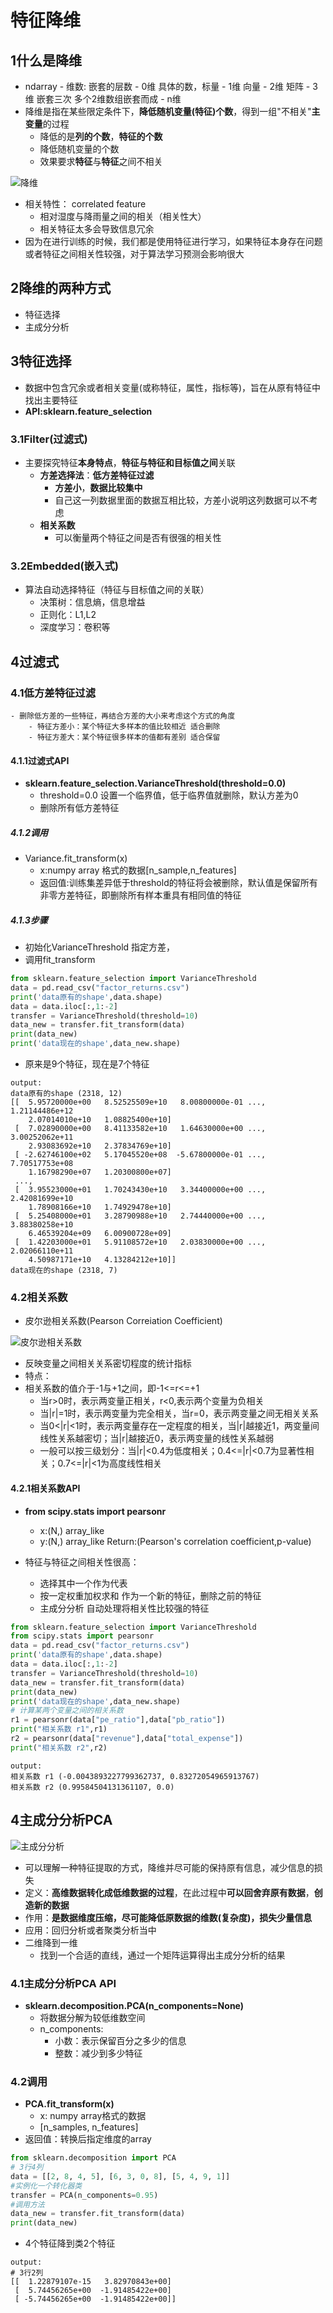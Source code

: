 ﻿# 特征降维

## 1什么是降维
- ndarray 
        - 维数: 嵌套的层数
        - 0维 具体的数，标量
        - 1维 向量
        - 2维 矩阵
        - 3维 嵌套三次 多个2维数组嵌套而成
        - n维
- 降维是指在某些限定条件下，**降低随机变量(特征)个数**，得到一组"不相关"**主变量**的过程
    - 降低的是**列的个数**，**特征的个数**
    - 降低随机变量的个数
    - 效果要求**特征**与**特征**之间不相关

![降维](https://raw.githubusercontent.com/mayu1031/CS_Notes/master/doc/%E6%9C%BA%E5%99%A8%E5%AD%A6%E4%B9%A0/%E7%89%B9%E5%BE%81%E9%99%8D%E7%BB%B4PCA/%E9%99%8D%E7%BB%B4.png)


- 相关特性： correlated feature
    - 相对湿度与降雨量之间的相关（相关性大）
    - 相关特征太多会导致信息冗余
- 因为在进行训练的时候，我们都是使用特征进行学习，如果特征本身存在问题或者特征之间相关性较强，对于算法学习预测会影响很大

## 2降维的两种方式
- 特征选择
- 主成分分析

## 3特征选择
- 数据中包含冗余或者相关变量(或称特征，属性，指标等)，旨在从原有特征中找出主要特征
- **API:sklearn.feature_selection**

### 3.1Filter(过滤式)
- 主要探究特征**本身特点**，**特征与特征和目标值之间**关联
    - **方差选择法**：**低方差特征过滤**
        - **方差小**，**数据比较集中**
        - 自己这一列数据里面的数据互相比较，方差小说明这列数据可以不考虑
    - **相关系数**
        - 可以衡量两个特征之间是否有很强的相关性

### 3.2Embedded(嵌入式)
- 算法自动选择特征（特征与目标值之间的关联）
    - 决策树：信息熵，信息增益
    - 正则化：L1,L2
    - 深度学习：卷积等


## 4过滤式
### 4.1低方差特征过滤
    - 删除低方差的一些特征，再结合方差的大小来考虑这个方式的角度
        - 特征方差小：某个特征大多样本的值比较相近 适合删除
        - 特征方差大：某个特征很多样本的值都有差别 适合保留

#### 4.1.1过滤式API
- **sklearn.feature_selection.VarianceThreshold(threshold=0.0)**
    - threshold=0.0 设置一个临界值，低于临界值就删除，默认方差为0
    - 删除所有低方差特征

##### 4.1.2调用
- Variance.fit_transform(x)
    - x:numpy array 格式的数据[n_sample,n_features]
    - 返回值:训练集差异低于threshold的特征将会被删除，默认值是保留所有非零方差特征，即删除所有样本重具有相同值的特征

##### 4.1.3步骤
- 初始化VarianceThreshold 指定方差，
- 调用fit_transform

```python
from sklearn.feature_selection import VarianceThreshold
data = pd.read_csv("factor_returns.csv")
print('data原有的shape',data.shape)
data = data.iloc[:,1:-2]
transfer = VarianceThreshold(threshold=10)
data_new = transfer.fit_transform(data)
print(data_new)
print('data现在的shape',data_new.shape)
```
- 原来是9个特征，现在是7个特征
```
output:
data原有的shape (2318, 12)
[[  5.95720000e+00   8.52525509e+10   8.00800000e-01 ...,   1.21144486e+12
    2.07014010e+10   1.08825400e+10]
 [  7.02890000e+00   8.41133582e+10   1.64630000e+00 ...,   3.00252062e+11
    2.93083692e+10   2.37834769e+10]
 [ -2.62746100e+02   5.17045520e+08  -5.67800000e-01 ...,   7.70517753e+08
    1.16798290e+07   1.20300800e+07]
 ..., 
 [  3.95523000e+01   1.70243430e+10   3.34400000e+00 ...,   2.42081699e+10
    1.78908166e+10   1.74929478e+10]
 [  5.25408000e+01   3.28790988e+10   2.74440000e+00 ...,   3.88380258e+10
    6.46539204e+09   6.00900728e+09]
 [  1.42203000e+01   5.91108572e+10   2.03830000e+00 ...,   2.02066110e+11
    4.50987171e+10   4.13284212e+10]]
data现在的shape (2318, 7)
```

### 4.2相关系数
- 皮尔逊相关系数(Pearson Correiation Coefficient)

![皮尔逊相关系数](https://raw.githubusercontent.com/mayu1031/CS_Notes/master/doc/%E6%9C%BA%E5%99%A8%E5%AD%A6%E4%B9%A0/%E7%89%B9%E5%BE%81%E9%99%8D%E7%BB%B4PCA/%E7%9A%AE%E5%B0%94%E9%80%8A%E7%9B%B8%E5%85%B3%E7%B3%BB%E6%95%B0.png)

- 反映变量之间相关关系密切程度的统计指标
- 特点：
- 相关系数的值介于-1与+1之间，即-1<=r<=+1
    - 当r>0时，表示两变量正相关，r<0,表示两个变量为负相关
    - 当|r|=1时，表示两变量为完全相关，当r=0，表示两变量之间无相关关系
    - 当0<|r|<1时，表示两变量存在一定程度的相关，当|r|越接近1，两变量间线性关系越密切；当|r|越接近0，表示两变量的线性关系越弱
    - 一般可以按三级划分：当|r|<0.4为低度相关；0.4<=|r|<0.7为显著性相关；0.7<=|r|<1为高度线性相关


#### 4.2.1相关系数API
- **from scipy.stats import pearsonr**
    - x:(N,) array_like
    - y:(N,) array_like Return:(Pearson's correlation coefficient,p-value)

- 特征与特征之间相关性很高：
    - 选择其中一个作为代表
    - 按一定权重加权求和 作为一个新的特征，删除之前的特征
    - 主成分分析 自动处理将相关性比较强的特征
```python
from sklearn.feature_selection import VarianceThreshold
from scipy.stats import pearsonr
data = pd.read_csv("factor_returns.csv")
print('data原有的shape',data.shape)
data = data.iloc[:,1:-2]
transfer = VarianceThreshold(threshold=10)
data_new = transfer.fit_transform(data)
print(data_new)
print('data现在的shape',data_new.shape)
# 计算某两个变量之间的相关系数
r1 = pearsonr(data["pe_ratio"],data["pb_ratio"])
print("相关系数 r1",r1)
r2 = pearsonr(data["revenue"],data["total_expense"])
print("相关系数 r2",r2)
```

```
output:
相关系数 r1 (-0.0043893227799362737, 0.83272054965913767)
相关系数 r2 (0.99584504131361107, 0.0)
```


## 4主成分分析PCA

![主成分分析](https://raw.githubusercontent.com/mayu1031/CS_Notes/master/doc/%E6%9C%BA%E5%99%A8%E5%AD%A6%E4%B9%A0/%E7%89%B9%E5%BE%81%E9%99%8D%E7%BB%B4PCA/%E4%B8%BB%E6%88%90%E5%88%86%E5%88%86%E6%9E%90.png)
- 可以理解一种特征提取的方式，降维并尽可能的保持原有信息，减少信息的损失
- 定义：**高维数据转化成低维数据的过程**，在此过程中**可以回舍弃原有数据**，**创造新的数据**
- 作用：**是数据维度压缩，尽可能降低原数据的维数(复杂度)，损失少量信息**
- 应用：回归分析或者聚类分析当中
- 二维降到一维
    - 找到一个合适的直线，通过一个矩阵运算得出主成分分析的结果

### 4.1主成分分析PCA API
- **sklearn.decomposition.PCA(n_components=None)**
    - 将数据分解为较低维数空间
    - n_components:
        - 小数：表示保留百分之多少的信息
        - 整数：减少到多少特征

### 4.2调用
- **PCA.fit_transform(x)**
    - x: numpy array格式的数据
    - [n_samples, n_features]
- 返回值：转换后指定维度的array

```python
from sklearn.decomposition import PCA
# 3行4列
data = [[2, 8, 4, 5], [6, 3, 0, 8], [5, 4, 9, 1]]
#实例化一个转化器类
transfer = PCA(n_components=0.95)
#调用方法
data_new = transfer.fit_transform(data)
print(data_new)
```
- 4个特征降到类2个特征
```
output:
# 3行2列
[[  1.22879107e-15   3.82970843e+00]
 [  5.74456265e+00  -1.91485422e+00]
 [ -5.74456265e+00  -1.91485422e+00]]
```